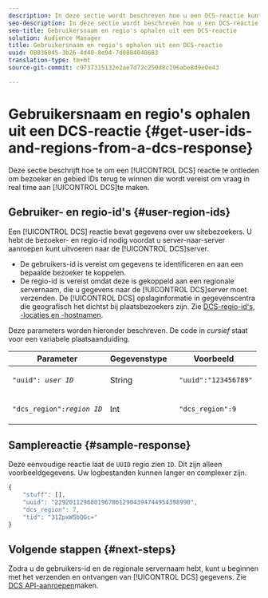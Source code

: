 ```yaml
---
description: In deze sectie wordt beschreven hoe u een DCS-reactie kunt parseren om de id's van de bezoeker en regio op te halen die nodig zijn om real-time aanroepen naar de DCS uit te voeren.
seo-description: In deze sectie wordt beschreven hoe u een DCS-reactie kunt parseren om de id's van de bezoeker en regio op te halen die nodig zijn om real-time aanroepen naar de DCS uit te voeren.
seo-title: Gebruikersnaam en regio's ophalen uit een DCS-reactie
solution: Audience Manager
title: Gebruikersnaam en regio's ophalen uit een DCS-reactie
uuid: 08036045-3b26-4d40-8e94-7d0884048683
translation-type: tm+mt
source-git-commit: c9737315132e2ae7d72c250d8c196abe8d9e0e43

---
```



# Gebruikersnaam en regio&#39;s ophalen uit een DCS-reactie {#get-user-ids-and-regions-from-a-dcs-response}

Deze sectie beschrijft hoe te om een [!UICONTROL DCS] reactie te ontleden om bezoeker en gebied IDs terug te winnen die wordt vereist om vraag in real time aan [!UICONTROL DCS]te maken.

## Gebruiker- en regio-id&#39;s {#user-region-ids}

Een [!UICONTROL DCS] reactie bevat gegevens over uw sitebezoekers. U hebt de bezoeker- en regio-id nodig voordat u server-naar-server aanroepen kunt uitvoeren naar de [!UICONTROL DCS]server.

* De gebruikers-id is vereist om gegevens te identificeren en aan een bepaalde bezoeker te koppelen.
* De regio-id is vereist omdat deze is gekoppeld aan een regionale servernaam, die u gegevens naar de [!UICONTROL DCS]server moet verzenden. De [!UICONTROL DCS] opslaginformatie in gegevenscentra die geografisch het dichtst bij plaatsbezoekers zijn. Zie [DCS-regio-id&#39;s, -locaties en -hostnamen](../../../api/dcs-intro/dcs-api-reference/dcs-regions.md).

Deze parameters worden hieronder beschreven. De code in *cursief* staat voor een variabele plaatsaanduiding.

<table id="table_822C02D5978348DCB7153001882D397C"> 
 <thead> 
  <tr> 
   <th colname="col1" class="entry"> Parameter </th> 
   <th colname="col2" class="entry"> Gegevenstype </th> 
   <th colname="col3" class="entry"> Voorbeeld </th> 
  </tr> 
 </thead>
 <tbody> 
  <tr> 
   <td colname="col1"> <p><code>"uuid": <i>user ID</i></code> </p> </td> 
   <td colname="col2"> <p>String </p> </td> 
   <td colname="col3"> <p> <code> "uuid":"123456789"</code> </p> </td> 
  </tr> 
  <tr> 
   <td colname="col1"> <p><code>"dcs_region":<i>region ID</i></code> </p> </td> 
   <td colname="col2"> <p>Int </p> </td> 
   <td colname="col3"> <p> <code> "dcs_region":9</code> </p> </td> 
  </tr> 
 </tbody> 
</table>

## Samplereactie {#sample-response}

Deze eenvoudige reactie laat de `UUID` regio zien `ID`. Dit zijn alleen voorbeeldgegevens. Uw logbestanden kunnen langer en complexer zijn.

```js
{
    "stuff": [],
    "uuid": "22920112968019678612904394744954398990",
    "dcs_region": 7,
    "tid": "31ZpxW5bQGc="
}
```

## Volgende stappen {#next-steps}

Zodra u de gebruikers-id en de regionale servernaam hebt, kunt u beginnen met het verzenden en ontvangen van [!UICONTROL DCS] gegevens. Zie [DCS API-aanroepen](../../../api/dcs-intro/dcs-s2s/dcs-s2s-calls.md)maken.
